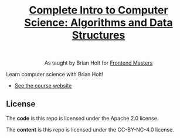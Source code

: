 <h1 align="center"><a href="https://frontendmasters.com/courses/computer-science-v2/">Complete Intro to Computer Science: Algorithms and Data Structures</a></h1> <br>

<p align="center">
  As taught by Brian Holt for <a href="https://www.frontendmasters.com">Frontend Masters</a>
</p>

Learn computer science with Brian Holt!

- [See the course website][site]

## License

The **code** is this repo is licensed under the Apache 2.0 license.

The **content** is this repo is licensed under the CC-BY-NC-4.0 license.

[site]: https://btholt.github.io/complete-intro-to-computer-science
